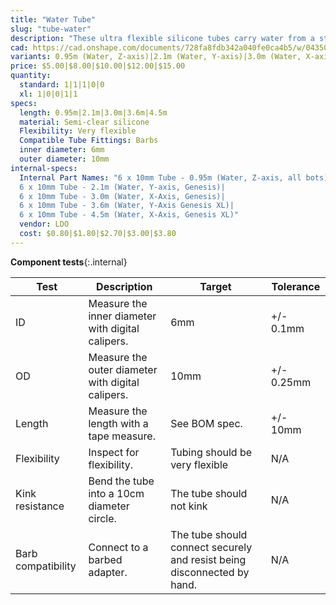 ```yaml
---
title: "Water Tube"
slug: "tube-water"
description: "These ultra flexible silicone tubes carry water from a standard garden hose to the solenoid valve and then to the UTM."
cad: https://cad.onshape.com/documents/728fa8fdb342a040fe0ca4b5/w/0435033a7c78b02e71d0f721/e/9b455c66a9509c363d73cbbb?renderMode=0&uiState=6255dedf46b4a5023f0b2d28
variants: 0.95m (Water, Z-axis)|2.1m (Water, Y-axis)|3.0m (Water, X-axis)|3.6m (Water, Y-axis)|4.5m (Water, X-axis)
price: $5.00|$8.00|$10.00|$12.00|$15.00
quantity:
  standard: 1|1|1|0|0
  xl: 1|0|0|1|1
specs:
  length: 0.95m|2.1m|3.0m|3.6m|4.5m
  material: Semi-clear silicone
  Flexibility: Very flexible
  Compatible Tube Fittings: Barbs
  inner diameter: 6mm
  outer diameter: 10mm
internal-specs:
  Internal Part Names: "6 x 10mm Tube - 0.95m (Water, Z-axis, all bots)|
  6 x 10mm Tube - 2.1m (Water, Y-axis, Genesis)|
  6 x 10mm Tube - 3.0m (Water, X-Axis, Genesis)|
  6 x 10mm Tube - 3.6m (Water, Y-Axis Genesis XL)|
  6 x 10mm Tube - 4.5m (Water, X-Axis, Genesis XL)"
  vendor: LDO
  cost: $0.80|$1.80|$2.70|$3.00|$3.80
---
```


**Component tests**{:.internal}

|Test         |Description  |Target       |Tolerance    |
|-------------|-------------|-------------|-------------|
|ID           |Measure the inner diameter with digital calipers.|6mm|+/- 0.1mm
|OD           |Measure the outer diameter with digital calipers.|10mm|+/- 0.25mm
|Length       |Measure the length with a tape measure.|See BOM spec.|+/- 10mm
|Flexibility  |Inspect for flexibility.|Tubing should be very flexible|N/A
|Kink resistance|Bend the tube into a 10cm diameter circle.|The tube should not kink|N/A
|Barb compatibility|Connect to a barbed adapter.|The tube should connect securely and resist being disconnected by hand.|N/A
